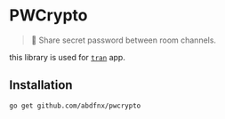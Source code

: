 # PWCrypto

> 🔐 Share secret password between room channels.

this library is used for [`tran`](https://github.com/abdfnx/tran) app.

## Installation

```bash
go get github.com/abdfnx/pwcrypto
```
